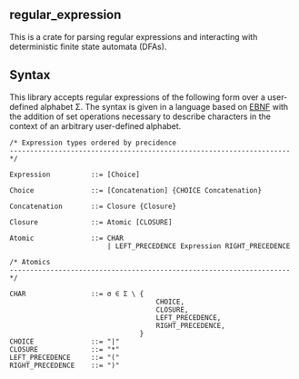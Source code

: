 ## regular_expression

This is a crate for parsing regular expressions and interacting with deterministic finite state automata (DFAs).

## Syntax

This library accepts regular expressions of the following form over a user-defined alphabet Σ.
The syntax is given in a language based on [EBNF](https://en.wikipedia.org/wiki/Extended_Backus%E2%80%93Naur_form) with the addition of set operations necessary to describe characters in the context of an arbitrary user-defined alphabet.

```text
/* Expression types ordered by precidence
--------------------------------------------------------------------- */

Expression          ::= [Choice]

Choice              ::= [Concatenation] {CHOICE Concatenation}

Concatenation       ::= Closure {Closure}

Closure             ::= Atomic [CLOSURE]

Atomic              ::= CHAR
                        | LEFT_PRECEDENCE Expression RIGHT_PRECEDENCE

/* Atomics 
--------------------------------------------------------------------- */

CHAR                ::= σ ∈ Σ \ {
                                    CHOICE,
                                    CLOSURE,
                                    LEFT_PRECEDENCE,
                                    RIGHT_PRECEDENCE,
                                }
CHOICE              ::= "|"
CLOSURE             ::= "*"
LEFT_PRECEDENCE     ::= "("
RIGHT_PRECEDENCE    ::= ")"
```
